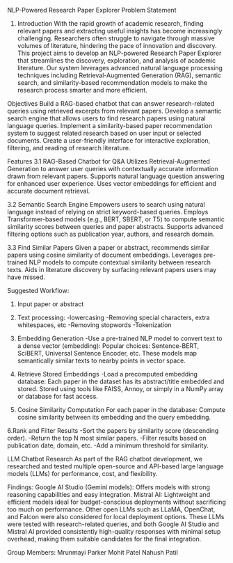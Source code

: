 NLP-Powered Research Paper Explorer
Problem Statement

1. Introduction
With the rapid growth of academic research, finding relevant papers and extracting useful insights has become increasingly challenging. Researchers often struggle to navigate through massive volumes of literature, hindering the pace of innovation and discovery.
This project aims to develop an NLP-powered Research Paper Explorer that streamlines the discovery, exploration, and analysis of academic literature. Our system leverages advanced natural language processing techniques including Retrieval-Augmented Generation (RAG), semantic search, and similarity-based recommendation models to make the research process smarter and more efficient.

Objectives
Build a RAG-based chatbot that can answer research-related queries using retrieved excerpts from relevant papers.
Develop a semantic search engine that allows users to find research papers using natural language queries.
Implement a similarity-based paper recommendation system to suggest related research based on user input or selected documents.
Create a user-friendly interface for interactive exploration, filtering, and reading of research literature.

Features
3.1 RAG-Based Chatbot for Q&A
Utilizes Retrieval-Augmented Generation to answer user queries with contextually accurate information drawn from relevant papers.
Supports natural language question answering for enhanced user experience.
Uses vector embeddings for efficient and accurate document retrieval.

3.2 Semantic Search Engine
Empowers users to search using natural language instead of relying on strict keyword-based queries.
Employs Transformer-based models (e.g., BERT, SBERT, or T5) to compute semantic similarity scores between queries and paper abstracts.
Supports advanced filtering options such as publication year, authors, and research domain.

3.3 Find Similar Papers
Given a paper or abstract, recommends similar papers using cosine similarity of document embeddings.
Leverages pre-trained NLP models to compute contextual similarity between research texts.
Aids in literature discovery by surfacing relevant papers users may have missed.

Suggested Workflow:
1. Input paper or abstract
  
2. Text processing:
     -lowercasing
     -Removing special characters, extra whitespaces, etc
     -Removing stopwords
     -Tokenization
   
3. Embedding Generation
  -Use a pre-trained NLP model to convert text to a dense vector (embedding):
    Popular choices: Sentence-BERT, SciBERT, Universal Sentence Encoder, etc.
    These models map semantically similar texts to nearby points in vector space.
   
4. Retrieve Stored Embeddings
  -Load a precomputed embedding database:
    Each paper in the dataset has its abstract/title embedded and stored.
    Stored using tools like FAISS, Annoy, or simply in a NumPy array or database for fast access.
   
5. Cosine Similarity Computation
For each paper in the database:
Compute cosine similarity between its embedding and the query embedding.

6.Rank and Filter Results
  -Sort the papers by similarity score (descending order).
  -Return the top N most similar papers.
  -Filter results based on publication date, domain, etc.
  -Add a minimum threshold for similarity.
​

LLM Chatbot Research
As part of the RAG chatbot development, we researched and tested multiple open-source and API-based large language models (LLMs) for performance, cost, and flexibility.

Findings:
Google AI Studio (Gemini models): Offers models with strong reasoning capabilities and easy integration.
Mistral AI: Lightweight and efficient models ideal for budget-conscious deployments without sacrificing too much on performance.
Other open LLMs such as LLaMA, OpenChat, and Falcon were also considered for local deployment options. 
These LLMs were tested with research-related queries, and both Google AI Studio and Mistral AI provided consistently high-quality responses with minimal setup overhead, making them suitable candidates for the final integration.

Group Members:
Mrunmayi Parker
Mohit Patel
Nahush Patil










